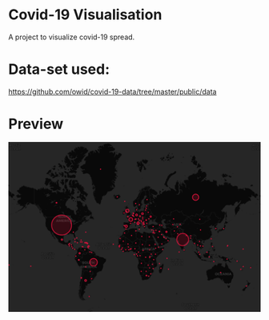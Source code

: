 # Covid-19 Visualisation
 A project to visualize covid-19 spread.

# Data-set used:
https://github.com/owid/covid-19-data/tree/master/public/data

# Preview
![Circle Map](https://github.com/SuchLuukie/Covid-19-Visualisation/blob/main/Showcase/Circle_map.PNG?raw=true)
